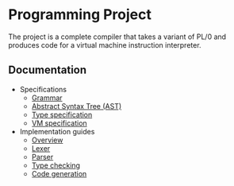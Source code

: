 # Programming Project

The project is a complete compiler that takes a variant of PL/0 and
produces code for a virtual machine instruction interpreter.

## Documentation

- Specifications
  - [Grammar](grammar.md)
  - [Abstract Syntax Tree (AST)](ast.md)
  - [Type specification](type_specification.md)
  - [VM specification](vm_specification.md)
- Implementation guides
  - [Overview](overview.md)
  - [Lexer](lexer.md)
  - [Parser](parser.md)
  - [Type checking](typechecker.md)
  - [Code generation](codegen.md)
